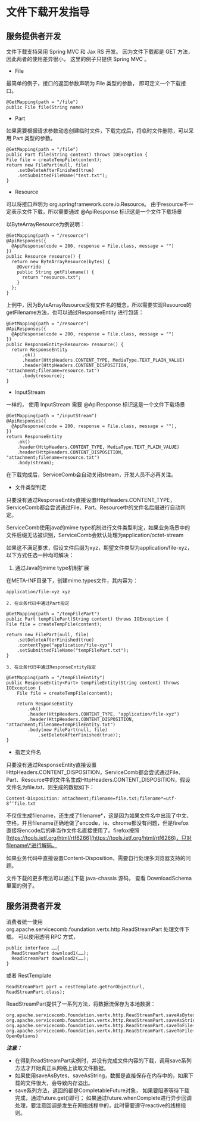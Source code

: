 # 文件下载开发指导

## 服务提供者开发

文件下载支持采用 Spring MVC 和 Jax RS 开发。 因为文件下载都是 GET 方法， 因此两者的使用差异很小， 这里的例子只提供
Spring MVC 。 

* File

最简单的例子，接口的返回参数声明为 File 类型的参数， 即可定义一个下载接口。 

```
@GetMapping(path = "/file")
public File file(String name)
```

* Part

如果需要根据请求参数动态创建临时文件，下载完成后，将临时文件删除，可以采用 Part 类型的参数。

```
@GetMapping(path = "/file")
public Part file(String content) throws IOException {
File file = createTempFile(content);
return new FilePart(null, file)
    .setDeleteAfterFinished(true)
    .setSubmittedFileName("test.txt");
}
```

* Resource

可以将接口声明为 org.springframework.core.io.Resource。 由于resource不一定表示文件下载，所以需要通过
@ApiResponse 标识这是一个文件下载场景

以ByteArrayResource为例说明：

```
@GetMapping(path = "/resource")
@ApiResponses({
  @ApiResponse(code = 200, response = File.class, message = "")
})
public Resource resource() {
  return new ByteArrayResource(bytes) {
    @Override
    public String getFilename() {
      return "resource.txt";
    }
  };
}
```

上例中，因为ByteArrayResource没有文件名的概念，所以需要实现Resource的getFilename方法，也可以通过ResponseEntity
进行包装：

```
@GetMapping(path = "/resource")
@ApiResponses({
  @ApiResponse(code = 200, response = File.class, message = "")
})
public ResponseEntity<Resource> resource() {
  return ResponseEntity
      .ok()
      .header(HttpHeaders.CONTENT_TYPE, MediaType.TEXT_PLAIN_VALUE)
      .header(HttpHeaders.CONTENT_DISPOSITION, "attachment;filename=resource.txt")
      .body(resource);
}
```

* InputStream

一样的， 使用 InputStream 需要 @ApiResponse 标识这是一个文件下载场景

```
@GetMapping(path = "/inputStream")
@ApiResponses({
  @ApiResponse(code = 200, response = File.class, message = ""),
})
return ResponseEntity
    .ok()
    .header(HttpHeaders.CONTENT_TYPE, MediaType.TEXT_PLAIN_VALUE)
    .header(HttpHeaders.CONTENT_DISPOSITION, "attachment;filename=resource.txt")
    .body(stream);
```

在下载完成后，ServiceComb会自动关闭stream，开发人员不必再关注。

* 文件类型判定

只要没有通过ResponseEntity直接设置HttpHeaders.CONTENT\_TYPE，ServiceComb都会尝试通过File、Part、Resource中的文件名后缀进行自动判定。

ServiceComb使用java的mime type机制进行文件类型判定，如果业务场景中的文件后缀无法被识别，ServiceComb会默认处理为application/octet-stream

如果这不满足要求，假设文件后缀为xyz，期望文件类型为application/file-xyz，以下方式任选一种均可解决：

   1. 通过Java的mime type机制扩展

在META-INF目录下，创建mime.types文件，其内容为：

```
application/file-xyz xyz
```

    2. 在业务代码中通过Part指定

```
@GetMapping(path = "/tempFilePart")
public Part tempFilePart(String content) throws IOException {
File file = createTempFile(content);

return new FilePart(null, file)
    .setDeleteAfterFinished(true)
    .contentType("application/file-xyz")
    .setSubmittedFileName("tempFilePart.txt");
}

```

    3. 在业务代码中通过ResponseEntity指定

```
@GetMapping(path = "/tempFileEntity")
public ResponseEntity<Part> tempFileEntity(String content) throws IOException {
    File file = createTempFile(content);
    
    return ResponseEntity
        .ok()
        .header(HttpHeaders.CONTENT_TYPE, "application/file-xyz")
        .header(HttpHeaders.CONTENT_DISPOSITION, "attachment;filename=tempFileEntity.txt")
        .body(new FilePart(null, file)
            .setDeleteAfterFinished(true));
}
```

* 指定文件名

只要没有通过ResponseEntity直接设置HttpHeaders.CONTENT\_DISPOSITION，ServiceComb都会尝试通过File、Part、Resource中的文件名生成HttpHeaders.CONTENT\_DISPOSITION，假设文件名为file.txt，则生成的数据如下：

```
Content-Disposition: attachment;filename=file.txt;filename*=utf-8’’file.txt
```

不仅仅生成filename，还生成了filename\*，这是因为如果文件名中出现了中文、空格，并且filename正确地做了encode，ie、chrome都没有问题，但是firefox直接将encode后的串当作文件名直接使用了。firefox按照[https://tools.ietf.org/html/rtf6266](https://tools.ietf.org/html/rtf6266)，只对filename\*进行解码。

如果业务代码中直接设置Content-Disposition，需要自行处理多浏览器支持的问题。

文件下载的更多用法可以通过下载 java-chassis 源码， 查看 DownloadSchema 里面的例子。

## 服务消费者开发

消费者统一使用 org.apache.servicecomb.foundation.vertx.http.ReadStreamPart 处理文件下载。
可以使用透明 RPC 方式， 

```
public interface ……{
  ReadStreamPart download1(……);
  ReadStreamPart download2(……);
}
```

或者 RestTemplate

```
ReadStreamPart part = restTemplate.getForObject(url, ReadStreamPart.class);
```

ReadStreamPart提供了一系列方法，将数据流保存为本地数据：

```
org.apache.servicecomb.foundation.vertx.http.ReadStreamPart.saveAsBytes()
org.apache.servicecomb.foundation.vertx.http.ReadStreamPart.saveAsString()
org.apache.servicecomb.foundation.vertx.http.ReadStreamPart.saveToFile(String)
org.apache.servicecomb.foundation.vertx.http.ReadStreamPart.saveToFile(File, OpenOptions)
```

***注意：***

* 在得到ReadStreamPart实例时，并没有完成文件内容的下载，调用save系列方法才开始真正从网络上读取文件数据。
* 如果使用saveAsBytes、saveAsString，数据是直接保存在内存中的，如果下载的文件很大，会导致内存溢出。
* save系列方法，返回的都是CompletableFuture对象， 如果要阻塞等待下载完成，通过future.get\(\)即可；
 如果通过future.whenComplete进行异步回调处理，要注意回调是发生在网络线程中的，此时需要遵守reactive的线程规则。
